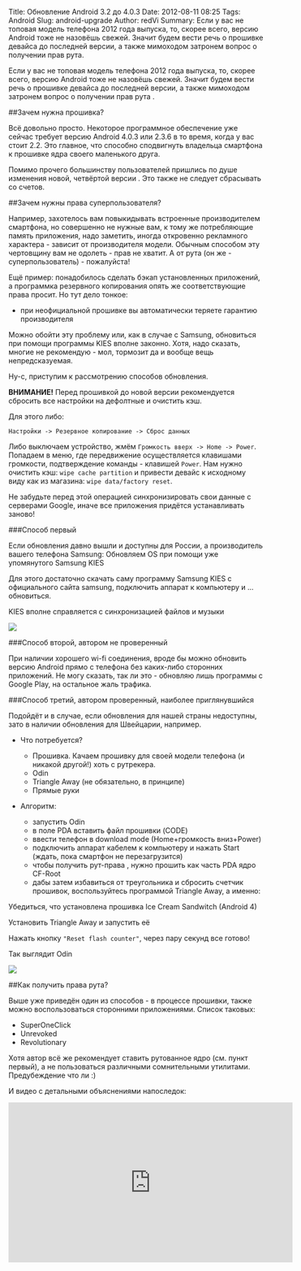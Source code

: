 Title: Обновление Android 3.2 до 4.0.3
Date: 2012-08-11 08:25
Tags: Android
Slug: android-upgrade
Author: redVi
Summary: Если у вас не топовая модель телефона 2012 года выпуска, то, скорее всего, версию Android тоже не назовёшь свежей. Значит будем вести речь о прошивке девайса до последней версии, а также мимоходом затронем вопрос о получении прав рута.

Если у вас не топовая модель телефона 2012 года выпуска, то, скорее всего, версию Android тоже не назовёшь свежей. Значит будем вести речь о прошивке девайса до последней версии, а также мимоходом затронем вопрос о получении прав рута .

##Зачем нужна прошивка?

Всё довольно просто. Некоторое программное обеспечение уже сейчас требует версию Android 4.0.3 или 2.3.6 в то время, когда у вас стоит 2.2. Это главное, что способно сподвигнуть владельца смартфона к прошивке ядра своего маленького друга.

Помимо прочего большинству пользователей пришлись по душе изменения новой, четвёртой версии . Это также не следует сбрасывать со счетов.

##Зачем нужны права суперпользователя?

Например, захотелось вам повыкидывать встроенные производителем смартфона, но совершенно не нужные вам, к тому же потребляющие память приложения, надо заметить, иногда откровенно рекламного характера - зависит от производителя модели. Обычным способом эту чертовщину вам не одолеть - прав не хватит. А от рута (он же - суперпользователь) - пожалуйста!

Ещё пример: понадобилось сделать бэкап установленных приложений, а программка резервного копирования опять же соответствующие права просит. Но тут дело тонкое:

- при неофициальной прошивке вы автоматически теряете гарантию производителя

Можно обойти эту проблему или, как в случае с Samsung, обновиться при помощи программы KIES вполне законно. Хотя, надо сказать, многие не рекомендую - мол, тормозит да и вообще вещь непредсказyемая.

Ну-с, приступим  к рассмотрению способов обновления.

<b>ВНИМАНИЕ!</b> Перед прошивкой до новой версии рекомендуется сбросить все настройки на дефолтные и очистить кэш.

Для этого либо:


    Настройки -> Резервное копирование -> Сброс данных


Либо выключаем устройство, жмём `Громкость вверх -> Home -> Power`. Попадаем в меню, где передвижение осуществляется клавишами громкости, подтверждение команды - клавишей `Power`. Нам нужно очистить кэш: `wipe cache partition` и привести девайс к исходному виду как из магазина: `wipe data/factory reset`.

Не забудьте перед этой операцией синхронизировать свои данные с серверами Google, иначе все приложения придётся устанавливать заново!

###Способ первый

Если обновления давно вышли и доступны для России, а производитель вашего телефона Samsung:
Обновляем OS при помощи уже упомянутого Samsung KIES

Для этого достаточно скачать саму программу Samsung KIES с официального сайта samsung, подключить аппарат к компьютеру и ... обновиться.

KIES вполне справляется с синхронизацией файлов и музыки

<a href="http://3.bp.blogspot.com/-HMhBdlInad0/UAEpntf78RI/AAAAAAAABEc/0oMurn-MQMM/s1600/kies.png" data-lighter><img src="http://3.bp.blogspot.com/-HMhBdlInad0/UAEpntf78RI/AAAAAAAABEc/0oMurn-MQMM/s1600/kies.png"/></a>

###Способ второй, автором не проверенный

При наличии хорошего wi-fi соединения, вроде бы можно обновить версию Android прямо с телефона без каких-либо сторонних приложений. Не могу сказать, так ли это - обновляю лишь программы с Google Play, на остальное жаль трафика.


###Способ третий, автором проверенный, наиболее приглянувшийся

Подойдёт и в случае, если обновления для нашей страны недоступны, зато в наличии обновления для Швейцарии, например.

- Что потребуется?
    - Прошивка. Качаем прошивку для своей модели телефона (и никакой другой!) хоть с рутрекера.
    - Odin
    - Triangle Away (не обязательно, в принципе)
    - Прямые руки

- Алгоритм:
    - запустить Odin
    - в поле PDA вставить файл прошивки (CODE)
    - ввести телефон в download mode (Home+громкость вниз+Power)
    - подключить аппарат кабелем к компьютеру и нажать Start (ждать, пока смартфон не перезагрузится)
    - чтобы получить рут-права , нужно прошить как часть PDA ядро CF-Root
    - дабы затем избавиться от треугольника и сбросить счетчик прошивок, воспользуйтесь программой Triangle Away, а именно:

Убедиться, что установлена прошивка Ice Cream Sandwitch (Android 4)

Установить Triangle Away и запустить её

Нажать кнопку `"Reset flash counter"`, через пару секунд все готово!

Так выглядит Odin

<a href="http://3.bp.blogspot.com/-bEe5DC8sdIo/UAEqKk9cgoI/AAAAAAAABEk/8kFruvLETMY/s1600/odin.png" data-lighter><img src="http://3.bp.blogspot.com/-bEe5DC8sdIo/UAEqKk9cgoI/AAAAAAAABEk/8kFruvLETMY/s1600/odin.png"/></a>

##Как получить права рута?

Выше уже приведён один из способов - в процессе прошивки, также можно воспользоваться сторонними приложениями. Список таковых:

- SuperOneClick
- Unrevoked
- Revolutionary

 Хотя автор всё же рекомендует ставить рутованное ядро (см. пункт первый), а не пользоваться  различными сомнительными утилитами. Предубеждение что ли :)

И видео с детальными объяснениями напоследок:

<div class="video"><iframe width="560" height="315" src="http://www.youtube.com/embed/g-YXb1zM6P8?rel=0" frameborder="0" allowfullscreen></iframe></div>
